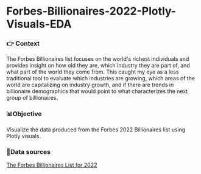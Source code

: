 # Forbes-Billionaires-2022-Plotly-Visuals-EDA

### 👉 Context
The Forbes Billionaires list focuses on the world's richest individuals and provides insight on how old they are, which industry they are part of, and what part of the world they come from. This caught my eye as a less traditional tool to evaluate which industries are growing, which areas of the world are capitalizing on industry growth, and if there are trends in billionaire demographics that would point to what characterizes the next group of billionaires. 

### 📊Objective
Visualize the data produced from the Forbes 2022 Billionaires list using Plotly visuals. 

### 📄Data sources
[The Forbes Billionaires List for 2022]( https://www.forbes.com/billionaires/)
